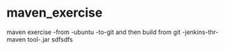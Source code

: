# maven_exercise
maven exercise -from -ubuntu -to-git and then build from git -jenkins-thr-maven tool-.jar
sdfsdfs
